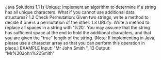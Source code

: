 Java Solutions
1.1 Is Unique: Implement an algorithm to determine if a string has all unique characters. What if you
cannot use additional data structures?
1.2 Check Permutation: Given two strings, write a method to decide if one is a permutation of the
other.
1.3 URLify: Write a method to replace all spaces in a string with '%20'. You may assume that the string
    has sufficient space at the end to hold the additional characters, and that you are given the "true"
    length of the string. (Note: If implementing in Java, please use a character array so that you can
    perform this operation in place.)
    EXAMPLE
    Input: "Mr John Smith ", 13
    Output: "Mr%20John%20Smith"
